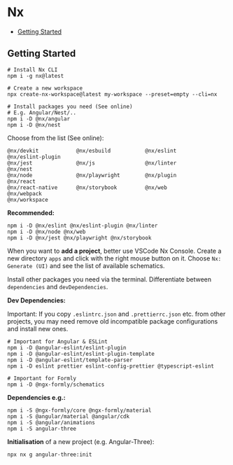 # Nx

<!-- @import "[TOC]" {cmd="toc" depthFrom=2 depthTo=6 orderedList=false} -->

<!-- code_chunk_output -->

- [Getting Started](#getting-started)

<!-- /code_chunk_output -->

## Getting Started

```shell
# Install Nx CLI
npm i -g nx@latest

# Create a new workspace
npx create-nx-workspace@latest my-workspace --preset=empty --cli=nx

# Install packages you need (See online)
# E.g. Angular/Nest/..
npm i -D @nx/angular
npm i -D @nx/nest
```

Choose from the list (See online):

```plaintext
@nx/devkit            @nx/esbuild           @nx/eslint            @nx/eslint-plugin
@nx/jest              @nx/js                @nx/linter            @nx/nest
@nx/node              @nx/playwright        @nx/plugin            @nx/react
@nx/react-native      @nx/storybook         @nx/web               @nx/webpack
@nx/workspace
```

**Recommended:**

```shell
npm i -D @nx/eslint @nx/eslint-plugin @nx/linter
npm i -D @nx/node @nx/web
npm i -D @nx/jest @nx/playwright @nx/storybook
```

When you want to **add a project**, better use VSCode Nx Console. Create a new directory `apps` and click with the right mouse button on it. Choose `Nx: Generate (UI)` and see the list of available schematics.

Install other packages you need via the terminal. Differentiate between `dependencies` and `devDependencies`.

**Dev Dependencies:**

Important: If you copy `.eslintrc.json` and `.prettierrc.json` etc. from other projects, you may need remove old incompatible package configurations and install new ones.

```shell
# Important for Angular & ESLint
npm i -D @angular-eslint/eslint-plugin
npm i -D @angular-eslint/eslint-plugin-template
npm i -D @angular-eslint/template-parser
npm i -D eslint prettier eslint-config-prettier @typescript-eslint

# Important for Formly
npm i -D @ngx-formly/schematics
```

**Dependencies e.g.:**

```shell
npm i -S @ngx-formly/core @ngx-formly/material
npm i -S @angular/material @angular/cdk
npm i -S @angular/animations
npm i -S angular-three
```

**Initialisation** of a new project (e.g. Angular-Three):

```shell
npx nx g angular-three:init
```
